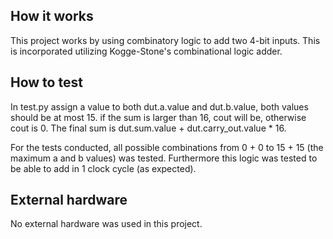 <!---

This file is used to generate your project datasheet. Please fill in the information below and delete any unused
sections.

You can also include images in this folder and reference them in the markdown. Each image must be less than
512 kb in size, and the combined size of all images must be less than 1 MB.
-->

## How it works

This project works by using combinatory logic to add two 4-bit inputs. This is incorporated utilizing Kogge-Stone's combinational logic adder.

## How to test

In test.py assign a value to both dut.a.value and dut.b.value, both values should be at most 15. if the sum is larger than 16, cout will be, otherwise cout is 0. The final sum is dut.sum.value + dut.carry_out.value * 16.

For the tests conducted, all possible combinations from 0 + 0 to 15 + 15 (the maximum a and b values) was tested. Furthermore this logic was tested to be able to add in 1 clock cycle (as expected).

## External hardware

No external hardware was used in this project.
